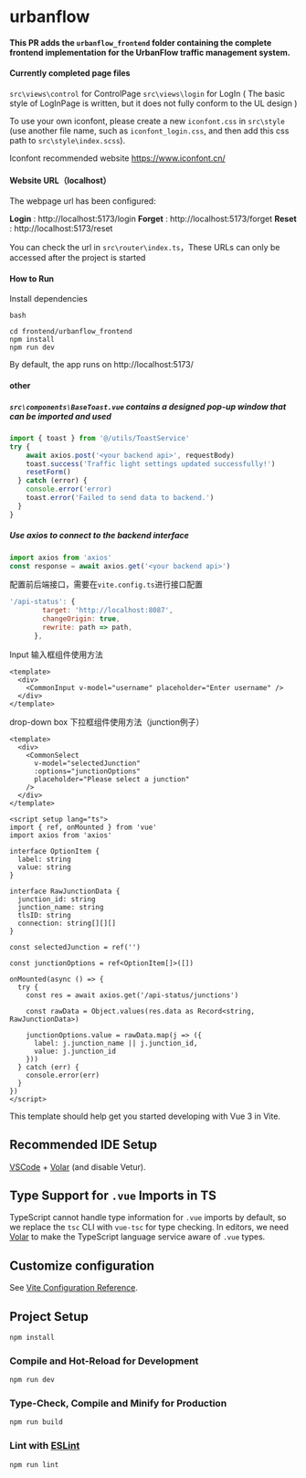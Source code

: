 # urbanflow


#### This PR adds the `urbanflow_frontend` folder containing the complete frontend implementation for the UrbanFlow traffic management system.



#### **Currently completed page files**

`src\views\control` for ControlPage
`src\views\login` for LogIn ( The basic style of LogInPage is written, but it does not fully conform to the UL design )

To use your own iconfont, please create a new `iconfont.css` in `src\style` (use another file name, such as `iconfont_login.css`, and then add this css path to `src\style\index.scss`). 

Iconfont recommended website https://www.iconfont.cn/



#### Website URL（localhost）

The webpage url has been configured:

**Login** : http://localhost:5173/login
**Forget** : http://localhost:5173/forget
**Reset** : http://localhost:5173/reset

You can check the url in `src\router\index.ts`，These URLs can only be accessed after the project is started



#### **How to Run**

Install dependencies

```
bash

cd frontend/urbanflow_frontend
npm install
npm run dev
```

By default, the app runs on http://localhost:5173/



#### other

##### `src\components\BaseToast.vue` contains a designed pop-up window that can be imported and used

```js
import { toast } from '@/utils/ToastService'
try {
    await axios.post('<your backend api>', requestBody)
    toast.success('Traffic light settings updated successfully!')
    resetForm()
  } catch (error) {
    console.error('error)
    toast.error('Failed to send data to backend.')
  }
}
```



##### Use axios to connect to the backend interface

```js
import axios from 'axios'
const response = await axios.get('<your backend api>')
```

配置前后端接口，需要在`vite.config.ts`进行接口配置

```js
'/api-status': {
        target: 'http://localhost:8087',
        changeOrigin: true,
        rewrite: path => path, 
      },
```



Input 输入框组件使用方法

```vue
<template>
  <div>
    <CommonInput v-model="username" placeholder="Enter username" />
  </div>
</template>
```



drop-down box 下拉框组件使用方法（junction例子）

```vue
<template>
  <div>
    <CommonSelect
      v-model="selectedJunction"
      :options="junctionOptions"
      placeholder="Please select a junction"
    />
  </div>
</template>

<script setup lang="ts">
import { ref, onMounted } from 'vue'
import axios from 'axios'

interface OptionItem {
  label: string
  value: string
}

interface RawJunctionData {
  junction_id: string
  junction_name: string
  tlsID: string
  connection: string[][][]
}

const selectedJunction = ref('')

const junctionOptions = ref<OptionItem[]>([])

onMounted(async () => {
  try {
    const res = await axios.get('/api-status/junctions')

    const rawData = Object.values(res.data as Record<string, RawJunctionData>)

    junctionOptions.value = rawData.map(j => ({
      label: j.junction_name || j.junction_id,
      value: j.junction_id
    }))
  } catch (err) {
    console.error(err)
  }
})
</script>

```








This template should help get you started developing with Vue 3 in Vite.

## Recommended IDE Setup

[VSCode](https://code.visualstudio.com/) + [Volar](https://marketplace.visualstudio.com/items?itemName=Vue.volar) (and disable Vetur).

## Type Support for `.vue` Imports in TS

TypeScript cannot handle type information for `.vue` imports by default, so we replace the `tsc` CLI with `vue-tsc` for type checking. In editors, we need [Volar](https://marketplace.visualstudio.com/items?itemName=Vue.volar) to make the TypeScript language service aware of `.vue` types.

## Customize configuration

See [Vite Configuration Reference](https://vite.dev/config/).

## Project Setup

```sh
npm install
```

### Compile and Hot-Reload for Development

```sh
npm run dev
```

### Type-Check, Compile and Minify for Production

```sh
npm run build
```

### Lint with [ESLint](https://eslint.org/)

```sh
npm run lint
```
